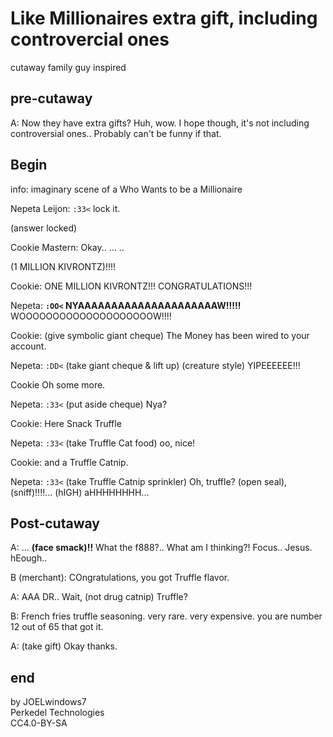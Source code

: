 # Like Millionaires extra gift, including controvercial ones

cutaway family guy inspired

## pre-cutaway

A: Now they have extra gifts? Huh, wow. I hope though, it's not including controversial ones.. Probably can't be funny if that.

## Begin

info: imaginary scene of a Who Wants to be a Millionaire

Nepeta Leijon: `:33<` lock it.

(answer locked)

Cookie Mastern: Okay.. ... ..

(1 MILLION KIVRONTZ)!!!!

Cookie: ONE MILLION KIVRONTZ!!! CONGRATULATIONS!!!

Nepeta: **`:OO<` NYAAAAAAAAAAAAAAAAAAAAAW!!!!!** WOOOOOOOOOOOOOOOOOOOOW!!!!

Cookie: (give symbolic giant cheque) The Money has been wired to your account.

Nepeta: `:DD<` (take giant cheque & lift up) (creature style) YIPEEEEEE!!!

Cookie Oh some more.

Nepeta: `:33<` (put aside cheque) Nya?

Cookie: Here Snack Truffle

Nepeta: `:33<` (take Truffle Cat food) oo, nice!

Cookie: and a Truffle Catnip.

Nepeta: `:33<` (take Truffle Catnip sprinkler) Oh, truffle? (open seal), (sniff)!!!!... (hIGH) aHHHHHHHH...

## Post-cutaway

A: ... **(face smack)!!** What the f888?.. What am I thinking?! Focus.. Jesus. hEough..

B (merchant): COngratulations, you got Truffle flavor.

A: AAA DR.. Wait, (not drug catnip) Truffle?

B: French fries truffle seasoning. very rare. very expensive. you are number 12 out of 65 that got it.

A: (take gift) Okay thanks.

## end

by JOELwindows7  
Perkedel Technologies  
CC4.0-BY-SA
